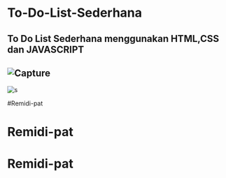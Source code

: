 # To-Do-List-Sederhana
To Do List Sederhana menggunakan HTML,CSS dan JAVASCRIPT
----
![Capture](https://user-images.githubusercontent.com/121668350/218366260-0ae328cd-23d3-4763-ad5d-7ddc1189cf79.PNG)
----
![s](https://user-images.githubusercontent.com/121668350/218366717-81d25fcd-c800-4173-8444-be24e0d1f52c.PNG)

#Remidi-pat
# Remidi-pat
# Remidi-pat
